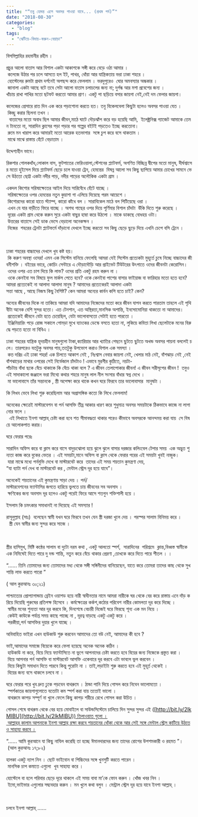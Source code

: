 ```yaml
---
title: "“তবু হেমন্ত এলে অবসর পাওয়া যাবে... (প্রথম পর্ব)”"
date: "2018-08-30"
categories: 
  - "blog"
tags: 
  - "ঝেটিয়ে-বিদায়-করুন-বেয়াড়া"
---
```


বিসমিল্লাহির রহমানীর রহীম ।

প্রচুর আলো বাতাস আর বিশাল একটা আকাশকে সঙ্গী করে বেড়ে ওঠা আমার । কলেজে উঠার পর চলে আসতে হল ইট, পাথর, ধোঁয়া আর যান্ত্রিকতায় ভরা ঢাকা শহরে । হোস্টেলের রুমটা প্রথম দর্শনেই অপছন্দ করে ফেললাম । ভরদুপুরেও  ঘোর অমবস্যার অন্ধকার । জানালা একটা আছে বটে তবে সেটা আলো বাতাস চলাচলের জন্য না; দুর্গন্ধ আর মশা প্রবেশের জন্য ।খাঁচায় রাখা পাখির মতো ছটফট করতো আমার প্রাণ। একটু পা ছড়িয়ে বসার জায়গা নেই,নেই দম ফেলার জায়গা।

কলেজের প্রেসারে রাত দিন এক করে পড়াশোনা করতে হত। তবু বিকেলবেলা কিছুটা হলেও অবসর পাওয়া যেত । কিচ্ছু করার ছিলনা তখন ।  বাতাসের মতো অবাধ ছিল আমার জীবন,মাঠে ঘাটে দৌড়ঝাঁপ করে বড় হয়েছি আমি,  ইলেক্ট্রনিক্স গ্যাজেট আমাকে তেমন টানতো না, সারাদিন ক্লাসের পড়া পড়ার পর গল্পের বইটই পড়তেও ইচ্ছে করতোনা। রুমে মন খারাপ করে আমারই মতো আরেক হতভাগার  সঙ্গে চুপ করে বসে থাকতাম । মাঝে মাঝে রাস্তায় হেঁটে বেড়াতাম ।

উদ্দেশ্যহীন ভাবে।

রিকশার গোলকধাঁধ,লোকাল বাস, ফুটপাতের ফেরিওয়ালা,স্টেশনের প্ল্যাটফর্ম, অগণিত বিচ্ছিন্ন দ্বীপের মতো মানুষ, দীর্ঘশ্বাসের মতো হুইসেল দিয়ে প্ল্যাটফর্ম ছেড়ে চলে যাওয়া ট্রেন, হেমন্তের  বিষন্ন আলো সব কিছু ছাপিয়ে আমার চোখের সামনে ভেসে উঠতো ছোট্ট একটা নদীর পাড়, নদীর পাড়ের অলৌকিক একটা গ্রাম ।

একদল কিশোর সরিষাক্ষেতের আইল দিয়ে সারিবেঁধে হেঁটে যাচ্ছে । সরিষাক্ষেতের ওপর হেমন্তের নতুন কুয়াশা গা এলিয়ে দিয়েছে পরম আয়েশে । কিশোরদের কারো হাতে স্ট্যাম্প, কারো কাঁধে বল । সারাবিকেল মাঠে বল পিটিয়েছে ওরা । এখন যে যার বাড়ীতে ফিরে যাচ্ছে । অশত্থ গাছের ওপর দিয়ে পূর্ণিমার বিশাল চাঁদটা  উঁকি দিতে শুরু করেছে । দূরের একটা গ্রাম থেকে করুন সুরে একটা বাছুর হাম্বা করে উঠলো । মাকে ডাকছে বোধহয় ওটা। উত্তরের বাতাসে সেই ডাক ভেসে বেড়ালো অনেকক্ষন । নিজের  শহরের ট্রেনটা প্ল্যাটফর্মে দাঁড়ানো দেখলে ইচ্ছে করতো সব কিছু ছেড়ে ছুড়ে দিয়ে এখনি চেপে বসি ট্রেনে ।

 

ঢাকা শহরের বাচ্চাদের দেখলে খুব কষ্ট হয়। কি করুণ অবস্থা ওদের! এমন এক সিস্টেম বানিয়ে ফেলেছি আমরা যেই সিস্টেম প্রত্যেকটা মুহূর্তে চুষে নিচ্ছে বাচ্চাদের জীবনীশক্তি । বইয়ের ভারে, কোচিং সেন্টারে এ দৌড়াদৌড়ি আর প্রাইভেট টিউটরের উৎপাতে ওদের জীবনটা কেরোসিন। ওদের ওপর এত চাপ দিয়ে কি লাভ? ওদের প্রতি একটু রহম করুন না । ওকে কেনইবা সব বিষয়ে ফুল মার্কস পেতে হবে? ওকে কেনইবা পাশের বাসার ফাইয়াজ বা ফারিহার মতো হতে হবে? আমরা প্রত্যেকেই না আলাদা আলাদা মানুষ ? আমাদের প্রত্যেকেরই আলাদা একটা সত্তা আছে , আছে নিজস্ব কিছু বৈশিষ্ট? কেন আমরা অন্যের কার্বন কপি হতে চাই? কেন?

অন্যের জীবনের দিকে না তাকিয়ে আমরা যদি আমাদের নিজেদের মতো করে জীবন যাপন করতে পারতাম তাহলে এই পৃথিবীটা অনেক বেশি সুন্দর হতো। এত টেনশান, এত অস্থিরতা,মানসিক অশান্তি, ইনসোমোনিয়া থাকতো না আমাদের। প্রত্যেকেই জীবনে যেটা হতে চেয়েছিল, যেটা ভালোবাসতো সেটাই হতে পারতো । ইঞ্জিনিয়ারিং পড়ে রোজ সকালে গোমড়া মুখে ব্যাংকের ডেস্কে বসতে হতো না, লুকিয়ে কবিতা লিখা ছেলেটাকে মনের বিরুদ্ধে পড়তে হতো না বিবিএ ।

ঢাকা শহরের যান্ত্রিক হৃদয়হীন মানুষগুলো টাকা,ক্যারিয়ার আর খ্যাতির পেছনে ছুটতে ছুটতে অখন্ড অবসর পায়না বললেই চলে। তারপরেও যতটুকু অবসর পায়,ততটুকু উপভোগ করাও বিশাল এক সমস্যা । কত দরিদ্র এই ঢাকা শহর! এক চিলতে আকাশ নেই , নিঃশ্বাস নেবার জায়গা নেই, খেলার মাঠ নেই, বাঁশঝাড় নেই ,নেই বাঁশঝাড়ের মাথার ওপরের সেই নির্ভেজাল চাঁদটাও ! এভাবে মুরগীর কুঠিতে, নয়টা-পাঁচটায় বাঁধা ছকে বেঁচে থাকাকে কি বেঁচে থাকা বলে ? এ জীবন তেলাপোকার জীবন! এ জীবন সরীসৃপের জীবন !  তবুও এই সাদাকালো জঞ্জালে ভরা মিথ্যে কথার শহরে মানুষ লাল নীল সংসার বাঁধার স্বপ্ন দেখে । মা ভালোবাসে তাঁর সন্তানকে , স্ত্রী অপেক্ষা করে থাকে কখন ঘরে ফিরবে তার ভালোবাসার  মানুষটা ।

কি লিখব ভেবে লিখা শুরু করেছিলাম আর অপ্রাসঙ্গিক কতো কি লিখে ফেললাম!

অনেকের ক্ষেত্রেই মাস্টারবেশন বা পর্ন আসক্তি তীব্র আকার ধারণ করে শুধুমাত্র অবসর সময়টাকে ঠিকভাবে কাজে না লাগানোর ফলে ।  এই লিখাতে ইনশা আল্লাহ্‌ চেষ্টা করা হবে শত সীমাবদ্ধতা থাকার পরেও কীভাবে অবসরকে আনন্দময় করা যায়  সে বিষয়ে আলোকপাত করার।

ঘরে ফেরার পরেঃ

সারাদিন অফিস করে বা ক্লাস করে বাসে বাদুড়ঝোলা হয়ে ঝুলে ঝুলে বাসার দরজার কলিংবেল টেপার সময়  এক অদ্ভুত শুন্যতা কাজ করে বুকের ভেতর । এই সময়টা,মানে অফিস বা ক্লাস থেকে ফেরার পরের এই সময়টা খুবই নাজুক। যারা মাঝে মধ্যে পর্নমুভি দেখে বা মাস্টারবেট করে  তাদের এই সময় শয়তান কুমন্ত্রণা দেয়, “যা ব্যাটা পর্ন দেখ বা মাস্টারবেট কর , মেন্টাল স্ট্রেস দূর হয়ে যাবে”।

অনেকেই শয়তানের এই কুমন্ত্রণায় সাড়া দেয় । পর্ন/মাস্টারবেশনের ফ্যান্টাসির জগতে হারিয়ে ভুলতে চায় জীবনের সব অবসাদ । ক্ষণিকের জন্য অবসাদ দূর হলেও একটু পরেই ফিরে আসে শতগুন শক্তিশালী হয়ে ।

ইসলাম কি চমৎকার সমাধানই না দিয়েছে এই সমস্যার !

রাসূলুল্লাহ (সাঃ)  বলেছেন স্বামী যখন ঘরে ফিরবে তখন যেন স্ত্রী দরজা খুলে দেয় । পরস্পর সালাম বিনিময় করে ।  স্ত্রী যেন স্বামীর জন্য সুন্দর করে সাজে ।

 

স্ত্রীর হাসিমুখ, মিষ্টি কন্ঠের সালাম বা দুটো নরম কথা , একটু আলতো স্পর্শ,  সারাদিনের  পরিশ্রমে  ক্লান্ত,বিধ্বস্ত স্বামীকে  এক নিমিষেই দিতে পারে দু দন্ড শান্তি, নতুন করে বেঁচে থাকার প্রেরণা ,চোখকে করে দিতে পারে শীতল । ।

“...... তিনি তোমাদের জন্য তোমাদের মধ্য থেকে সঙ্গী সঙ্গিনীদের বানিয়েছেন, যাতে করে তোমরা তাদের কাছ থেকে সুখ শান্তি লাভ করতে পারো ”

( আল কুরআনঃ ৩০;২১)

পাশ্চাত্যের প্রোপ্যাগান্ডায় ব্রেইন ওয়াশড হয়ে নারী স্বাধীনতার নামে আমরা নারীকে ঘর থেকে বের করে রাস্তায় এনে দাঁড় করিয়ে দিয়েছি পুরুষের প্রতিপক্ষ হিসেবে । কর্মক্ষেত্রের কর্কশ,কঠোর পরিবেশ নারীর কোমলতা দূর করে দিচ্ছে । স্বামীর মনের শুন্যতা আর দূর করবে কি, দিনশেষে বেচারী নিজেই ঘরে ফিরছে শূন্য এক মন নিয়ে । কেউই কাউকে পর্যাপ্ত সময় কাছে পাচ্ছে না , দূরত্ব বাড়ছে একটু একটু করে । পরকীয়া,পর্ন আসক্তির দুয়ার খুলে যাচ্ছে ।

অবিবাহিত ভাইরা এখন হাউকাউ শুরু করবেন আমাদের তো বউ নেই, আমাদের কী হবে ?

ভাই,আমাদের সমাজে বিয়েকে করে ফেলা হয়েছে অনেক অনেক কঠিন । হাউকাউ না করে, বিয়ে নিয়ে ফ্যান্টাসিতে না ভুগে আপনাদের চেষ্টা করতে হবে বিয়ের জন্য নিজেকে প্রস্তুত করা । বিয়ে আপনার পর্ন আসক্তি বা মাস্টারবেট আসক্তি একেবারে দূর করবে এটা ভাবলে ভুল করবেন । বিয়ে কিছুটা সমাধান দিতে পারবে কিন্তু পুরোটা না । তাই,লড়াইটা শুরু করতে হবে এই মুহূর্ত থেকেই । বিয়ের জন্য বসে থাকলে চলবে না ।

ঘরে ফেরার পরে খুব দ্রুত ঢুকে পড়বেন বাথরুমে । ঠান্ডা পানি দিয়ে গোসল করে নিবেন ভালোমতো । স্পর্শকাতর জায়গাগুলোতে যতোটা কম স্পর্শ করা যায় ততোই ভালো । বাথরুমে কাপড় সম্পূর্ণ না খুলে ফেলে কিছু কাপড় শরীরে রেখে গোসল করা উচিত ।

গোসল শেষে বাথরুম থেকে বের হয়ে মোবাইলে বা সাউন্ডসিস্টেমে চালিয়ে দিন সুন্দর সুন্দর এই ([http://bit.ly/2lkMIBU](http://bit.ly/2lkMIBU)) তিলাওয়াত গুলো । আল্লাহ্‌র কালাম আপনাকে ইনশা আল্লাহ্‌ রক্ষা করবে শয়তানের ধোঁকা থেকে আর সেই সঙ্গে মেন্টাল স্ট্রেস কাটিয়ে উঠতেও সাহায্য করবে ।

“...... আমি কুরআনে যা কিছু নাযিল করেছি তা হচ্ছে ঈমানদারদের জন্য তাদের রোগের উপশমকারী ও রহমত ”। (আল কুরআনঃ ১৭;৮২)

হালকা একটু ন্যাপ নিন । ছোট ভাইবোন বা পিচ্চিদের সঙ্গে খুনসুটি করতে পারেন । মানসিক চাপ কমাতে এগুলো  খুব সাহায্য করে ।

হোস্টেলে বা হলে পরিবার ছেড়ে দূরে থাকলে এই সময় বাবা মা’কে ফোন করুন । খোঁজ খবর নিন । ইমো,ভাইভার এগুলোর সদ্ব্যবহার করুন । মন খুলে কথা বলুন । মেন্ট্রাল স্ট্রেস দূর হয়ে যাবে ইনশা আল্লাহ্‌ ।

 

চলবে ইনশা আল্লাহ্‌ ......
